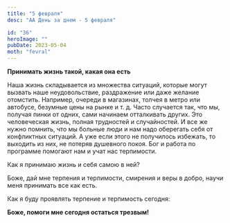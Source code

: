 ```yaml
---
title: "5 февраля"
desc: "АА День за днем - 5 февраля"

id: "36"
heroImage: ""
pubDate: 2023-05-04
moth: "fevral"
---
```


**Принимать жизнь такой, какая она есть**

Наша жизнь складывается из множества ситуаций, которые могут вызвать наше
неудовольствие, раздражение или даже желание отомстить. Например, очереди в
магазинах, толчея в метро или автобусе, безумные цены на рынке и т. д. Часто
случается так, что мы, получая пинки от одних, сами начинаем отталкивать
других. Это человеческая жизнь, полная трудностей и случайностей. И все же
нужно помнить, что мы больные люди и нам надо оберегать себя от конфликтных
ситуаций. А уже если этого не получилось избежать, то выходить из них, не
потеряв душевного покоя. Бог и работа по программе помогают нам и учат нас
терпимости.

Как я принимаю жизнь и себя самою в ней?

Боже, дай мне терпения и терпимости, смирения и веры в добро, научи меня
принимать все как есть.

Как я буду проявлять терпение и терпимость сегодня:

**Боже, помоги мне сегодня остаться трезвым!**
